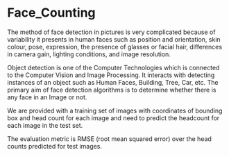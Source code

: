 # Face_Counting
The method of face detection in pictures is very complicated because of variability it presents in human faces such as position and orientation, skin colour, pose, expression,  the presence of glasses or facial hair, differences in camera gain, lighting conditions, and image resolution.

Object detection is one of the Computer Technologies which is connected to the Computer Vision and Image Processing. It interacts with detecting instances of an object such as Human Faces, Building, Tree, Car, etc. The primary aim of face detection algorithms is to determine whether there is any face in an Image or not. 

We are provided with a training set of images with coordinates of bounding box and head count for each image and need to predict the headcount for each image in the test set.

The evaluation metric is RMSE (root mean squared error) over the head counts predicted for test images.
